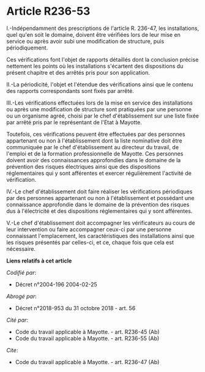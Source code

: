 # Article R236-53

I.-Indépendamment des prescriptions de l'article R. 236-47, les installations, quel qu'en soit le domaine, doivent être
vérifiées lors de leur mise en service ou après avoir subi une modification de structure, puis périodiquement. 

Ces vérifications font l'objet de rapports détaillés dont la conclusion précise nettement les points où les installations
s'écartent des dispositions du présent chapitre et des arrêtés pris pour son application. 

II.-La périodicité, l'objet et l'étendue des vérifications ainsi que le contenu des rapports correspondants sont fixés par
arrêté. 

III.-Les vérifications effectuées lors de la mise en service des installations ou après une modification de structure sont
pratiquées par une personne ou un organisme agréé, choisi par le chef d'établissement sur une liste fixée par arrêté pris par
le représentant de l'Etat à Mayotte. 

Toutefois, ces vérifications peuvent être effectuées par des personnes appartenant ou non à l'établissement dont la liste
nominative doit être communiquée par le chef d'établissement au directeur du travail, de l'emploi et de la formation
professionnelle de Mayotte. Ces personnes doivent avoir des connaissances approfondies dans le domaine de la prévention des
risques électriques ainsi que des dispositions réglementaires qui y sont afférentes et exercer régulièrement l'activité de
vérification. 

IV.-Le chef d'établissement doit faire réaliser les vérifications périodiques par des personnes appartenant ou non à
l'établissement et possédant une connaissance approfondie dans le domaine de la prévention des risques dus à l'électricité et
des dispositions réglementaires qui y sont afférentes. 

V.-Le chef d'établissement doit accompagner les vérificateurs au cours de leur intervention ou faire accompagner ceux-ci par
une personne connaissant l'emplacement, les caractéristiques des installations ainsi que les risques présentés par celles-ci,
et ce, chaque fois que cela est nécessaire.

**Liens relatifs à cet article**

_Codifié par_:

  - Décret n°2004-196 2004-02-25

_Abrogé par_:

  - Décret n°2018-953 du 31 octobre 2018 - art. 56

_Cité par_:

  - Code du travail applicable à Mayotte. - art. R236-45 (Ab)
  - Code du travail applicable à Mayotte. - art. R236-55 (Ab)

_Cite_:

  - Code du travail applicable à Mayotte. - art. R236-47 (Ab)
